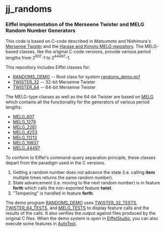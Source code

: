 # jj_randoms
### Eiffel implementation of the Merseene Twister and MELG Random Number Generators

This code is based on C-code described in Matsumoto and Nishimura's [Mersenne Twister](http://www.math.sci.hiroshima-u.ac.jp/~m-mat/MT/emt.html) and the [Harase and Kimoto MELG repository](https://github.com/sharase/melg-64).  The MELG-based classes, like the original C-code versions, provide various period lengths from 2<sup>607</sup>-1 to 2<sup>44497</sup>-1.

This repository includes Eiffel classes for:

- [RANDOMS_DEMO](./demo/randoms_demo.e) -- Root class for system [randoms_demo.ecf](./demo/randoms_demo.ecf)
- [TWISTER_32](./classes/twister_32.e) -- 32-bit Mersenne Twister
- [TWISTER_64](./classes/twister_64.e) -- 64-bit Mersenne Twister

The MELG-type classes as well as the 64-bit Twister are based on
[MELG](./classes/melg.e) which contains all the functionality for the generators of various period lengths:

- [MELG_607](./classes/melg_607.e)
- [MELG_1279](./classes/melg_1279.e)
- [MELG_2281](./classes/melg_2281.e)
- [MELG_4253](./classes/melg_4253.e)
- [MELG_11213](./classes/melg_11213.e)
- [MELG_19937](./classes/melg_19937.e)
- [MELG_44497](./classes/melg_44497.e)


To conform to Eiffel's command-query separation principle, these classes depart from the paradigm used in the C versions.

1.  Getting a random number does not advance the state (i.e. calling **item** multiple times returns the same random number).
2.  State advancement (i.e. moving to the next random number) is in feature **forth** which calls the non-exported feature **twist**.
3.  "Tempering" is handled in feature **forth**.

The demo program [RANDOMS_DEMO](./demo/randoms_demo.e) uses [TWISTER\_32\_TESTS](./tests/twister_32_tests.e), [TWISTER\_64\_TESTS](./tests/twister_64_tests.e), and [MELG_TESTS](./tests/melg_tests.e) to display feature calls and the results of the calls.  It also verifies the output against files produced by the original C files.  When the demo system is open in [EiffelStudio](www.eiffel.com), you can also execute some features in [AutoTest](https://www.eiffel.org/doc/eiffelstudio/AutoTest).

